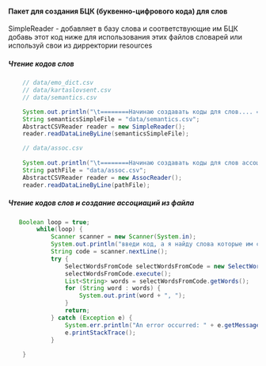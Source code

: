#### Пакет для создания БЦК (буквенно-цифрового кода) для слов

SimpleReader - добавляет  в базу слова и соответствующие им БЦК
    добавь этот код ниже для использования этих файлов словарей или используй свои из дирректории resources

##### Чтение кодов слов
```java
    // data/emo_dict.csv
    // data/kartaslovsent.csv
    // data/semantics.csv

    System.out.println("\t========Начинаю создавать коды для слов.... =========\n".repeat(10));
    String semanticsSimpleFile = "data/semantics.csv";
    AbstractCSVReader reader = new SimpleReader();
    reader.readDataLineByLine(semanticsSimpleFile);
```


```java
    // data/assoc.csv
  
    System.out.println("\t========Начинаю создавать коды для слов ассоциаций.... =========\n".repeat(10));
    String pathFile = "data/assoc.csv";
    AbstractCSVReader reader = new AssocReader();
    reader.readDataLineByLine(pathFile);
```


##### Чтение кодов слов и создание ассоциаций из файла
```java
   Boolean loop = true;
        while(loop) {
            Scanner scanner = new Scanner(System.in);
            System.out.println("введи код, а я найду слова которые им соответствуют");
            String code = scanner.nextLine();
            try {
                SelectWordsFromCode selectWordsFromCode = new SelectWordsFromCode(code);
                selectWordsFromCode.execute();
                List<String> words = selectWordsFromCode.getWords();
                for (String word : words) {
                    System.out.print(word + ", ");
                }
                return;
            } catch (Exception e) {
                System.err.println("An error occurred: " + e.getMessage());
                e.printStackTrace();
            }
            
    }
```